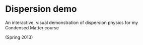 # Dispersion demo
An interactive, visual demonstration of dispersion physics for my Condensed Matter course

(Spring 2013)

